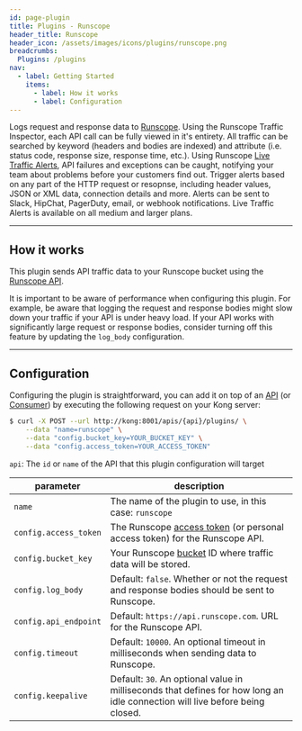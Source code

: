 ```yaml
---
id: page-plugin
title: Plugins - Runscope
header_title: Runscope
header_icon: /assets/images/icons/plugins/runscope.png
breadcrumbs:
  Plugins: /plugins
nav:
  - label: Getting Started
    items:
      - label: How it works
      - label: Configuration
---
```


Logs request and response data to [Runscope][runscope]. Using the Runscope Traffic Inspector, each API call can be fully viewed in it's entirety. All traffic can be searched by keyword (headers and bodies are indexed) and attribute (i.e. status code, response size, response time, etc.). Using Runscope [Live Traffic Alerts][live-traffic-alerts], API failures and exceptions can be caught, notifying your team about problems before your customers find out. Trigger alerts based on any part of the HTTP request or resopnse, including header values, JSON or XML data, connection details and more. Alerts can be sent to Slack, HipChat, PagerDuty, email, or webhook notifications. Live Traffic Alerts is available on all medium and larger plans.

----

## How it works

This plugin sends API traffic data to your Runscope bucket using the [Runscope API][runscope-api]. 

It is important to be aware of performance when configuring this plugin. For example, be aware that logging the request and response bodies might slow down your traffic if your API is under heavy load. If your API works with significantly large request or response bodies, consider turning off this feature by updating the `log_body` configuration.

----

## Configuration

Configuring the plugin is straightforward, you can add it on top of an [API][api-object] (or [Consumer][consumer-object]) by executing the following request on your Kong server:

```bash
$ curl -X POST --url http://kong:8001/apis/{api}/plugins/ \
    --data "name=runscope" \
    --data "config.bucket_key=YOUR_BUCKET_KEY" \
    --data "config.access_token=YOUR_ACCESS_TOKEN"
```

`api`: The `id` or `name` of the API that this plugin configuration will target

parameter                          | description
---                                | ---
`name`                             | The name of the plugin to use, in this case: `runscope`
`config.access_token`              | The Runscope [access token][generate-access-token] (or personal access token) for the Runscope API.
`config.bucket_key`                | Your Runscope [bucket][runscope-buckets] ID where traffic data will be stored.
`config.log_body`                  | Default: `false`. Whether or not the request and response bodies should be sent to Runscope.
`config.api_endpoint`              | Default: `https://api.runscope.com`. URL for the Runscope API.
`config.timeout`                   | Default: `10000`. An optional timeout in milliseconds when sending data to Runscope.
`config.keepalive`                 | Default: `30`. An optional value in milliseconds that defines for how long an idle connection will live before being closed.

[runscope]: https://www.runscope.com/?utm_source=getkong&utm_content=plugin
[live-traffic-alerts]: https://www.runscope.com/docs/alerts
[runscope-api]: https://www.runscope.com/docs/api
[generate-access-token]: http://blog.runscope.com/posts/getting-started-with-the-runscope-api
[runscope-buckets]: https://www.runscope.com/docs/buckets
[api-object]: /docs/latest/admin-api/#api-object
[configuration]: /docs/latest/configuration
[consumer-object]: /docs/latest/admin-api/#consumer-object
